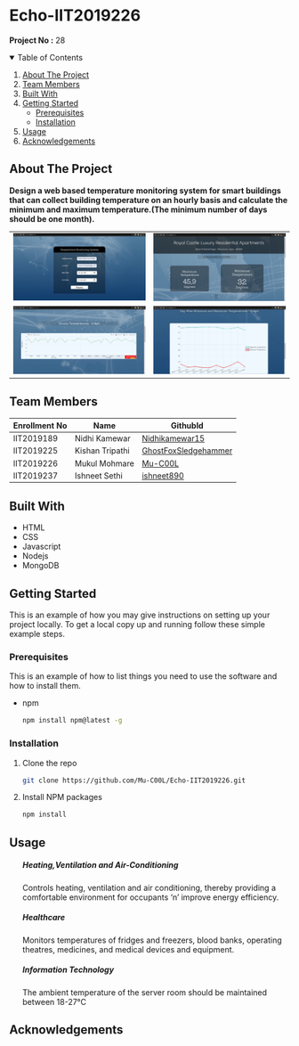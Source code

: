 # Echo-IIT2019226
**Project No :** 28

<!-- TABLE OF CONTENTS -->
<details open="open">
  <summary>Table of Contents</summary>
  <ol>
    <li>
      <a href="#about-the-project">About The Project</a>
    </li>
    <li><a href="#team-members">Team Members</a></li>
    <li><a href="#built-with">Built With</a></li>
    <li>
      <a href="#getting-started">Getting Started</a>
      <ul>
        <li><a href="#prerequisites">Prerequisites</a></li>
        <li><a href="#installation">Installation</a></li>
      </ul>
    </li>
    <li><a href="#usage">Usage</a></li>
    <li><a href="#acknowledgements">Acknowledgements</a></li>
  </ol>
</details>

## About The Project

**Design a web based temperature monitoring system for smart buildings that can collect building temperature on an hourly basis and calculate the minimum and maximum temperature.(The minimum number of days should be one month).**

<table>
  <tr>
    <td valign="top"><img src="https://github.com/Mu-C00L/Echo-IIT2019226/blob/main/ProjectSS/img1.jpeg"></td>
    <td valign="top"><img src="https://github.com/Mu-C00L/Echo-IIT2019226/blob/main/ProjectSS/img2.jpeg"></td>
  </tr>
  <tr>
    <td valign="top"><img src="https://github.com/Mu-C00L/Echo-IIT2019226/blob/main/ProjectSS/img3.jpeg"></td>
    <td valign="top"><img src="https://github.com/Mu-C00L/Echo-IIT2019226/blob/main/ProjectSS/img4.jpeg"></td>
  </tr>
 </table>

## Team Members
|  Enrollment No |   Name         | GithubId        |
 --------------  |   ----         | --------        |
|    IIT2019189  |  Nidhi Kamewar | [Nidhikamewar15](https://github.com/Nidhikamewar15)  |
|    IIT2019225  |  Kishan Tripathi  |     [GhostFoxSledgehammer](https://github.com/GhostFoxSledgehammer) | 
|    IIT2019226  |  Mukul Mohmare |  [Mu-C00L](https://github.com/Mu-C00L) |
|    IIT2019237  |  Ishneet Sethi |  [ishneet890](https://github.com/ishneet890)

## Built With
<ul>
  <li>HTML</li>
  <li>CSS</li>
  <li>Javascript</li>
  <li>Nodejs</li>
  <li>MongoDB</li>
</ul>

<!-- GETTING STARTED -->
## Getting Started

This is an example of how you may give instructions on setting up your project locally.
To get a local copy up and running follow these simple example steps.

### Prerequisites

This is an example of how to list things you need to use the software and how to install them.
* npm
  ```sh
  npm install npm@latest -g
  ```

### Installation


1. Clone the repo
   ```sh
   git clone https://github.com/Mu-C00L/Echo-IIT2019226.git
   ```
2. Install NPM packages
   ```sh
   npm install
   ```

<!-- Usage -->
## Usage
<ul><h5>Heating,Ventilation and Air-Conditioning</h5>
Controls heating, ventilation and air conditioning, thereby providing a comfortable environment for occupants ‘n’ improve energy efficiency.<br>
<h5>Healthcare</h5>
Monitors temperatures of fridges and freezers, blood banks, operating theatres, medicines, and medical devices and equipment.<br>
<h5>Information Technology</h5>
The ambient temperature of the server room should be maintained between 18-27°C</ul>


<!-- Acknowledgements -->
## Acknowledgements

